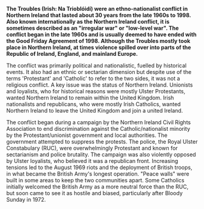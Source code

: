 **The Troubles (Irish: Na Trioblóidí) were an ethno-nationalist conflict in Northern Ireland that lasted about 30 years from the late 1960s to 1998. Also known internationally as the Northern Ireland conflict, it is sometimes described as an "irregular war" or "low-level war". The conflict began in the late 1960s and is usually deemed to have ended with the Good Friday Agreement of 1998. Although the Troubles mostly took place in Northern Ireland, at times violence spilled over into parts of the Republic of Ireland, England, and mainland Europe.**

The conflict was primarily political and nationalistic, fuelled by historical events. It also had an ethnic or sectarian dimension but despite use of the terms 'Protestant' and 'Catholic' to refer to the two sides, it was not a religious conflict. A key issue was the status of Northern Ireland. Unionists and loyalists, who for historical reasons were mostly Ulster Protestants, wanted Northern Ireland to remain within the United Kingdom. Irish nationalists and republicans, who were mostly Irish Catholics, wanted Northern Ireland to leave the United Kingdom and join a united Ireland.

The conflict began during a campaign by the Northern Ireland Civil Rights Association to end discrimination against the Catholic/nationalist minority by the Protestant/unionist government and local authorities. The government attempted to suppress the protests. The police, the Royal Ulster Constabulary (RUC), were overwhelmingly Protestant and known for sectarianism and police brutality. The campaign was also violently opposed by Ulster loyalists, who believed it was a republican front. Increasing tensions led to the August 1969 riots and the deployment of British troops, in what became the British Army's longest operation. "Peace walls" were built in some areas to keep the two communities apart. Some Catholics initially welcomed the British Army as a more neutral force than the RUC, but soon came to see it as hostile and biased, particularly after Bloody Sunday in 1972.